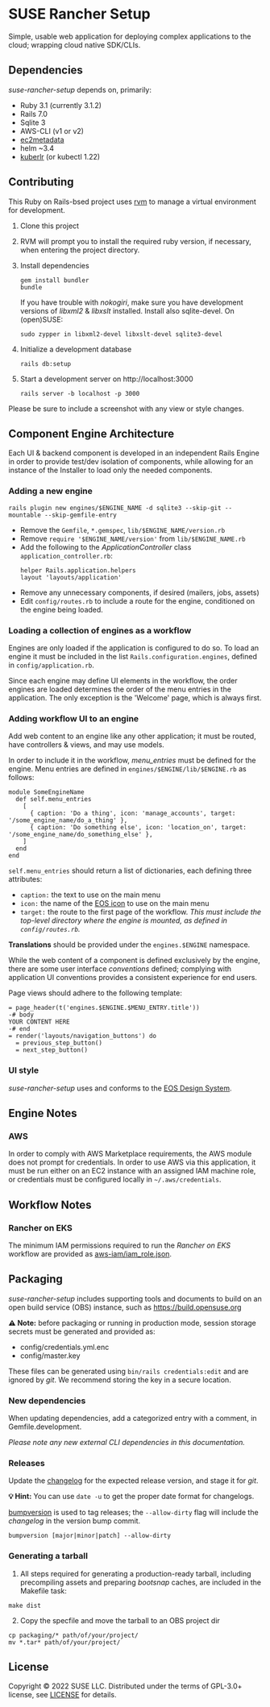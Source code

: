 # SUSE Rancher Setup

Simple, usable web application for deploying complex applications to the cloud; wrapping cloud native SDK/CLIs.

## Dependencies

*suse-rancher-setup* depends on, primarily:

* Ruby 3.1 (currently 3.1.2)
* Rails 7.0
* Sqlite 3
* AWS-CLI (v1 or v2)
* [ec2metadata](https://github.com/SUSE-Enceladus/ec2metadata)
* helm ~3.4
* [kuberlr](https://github.com/flavio/kuberlr) (or kubectl 1.22)

## Contributing

This Ruby on Rails-bsed project uses [rvm](http://rvm.io/rvm/basics) to manage a virtual environment for development.

1.  Clone this project

2.  RVM will prompt you to install the required ruby version, if necessary, when entering the project directory.

3.  Install dependencies
    ```
    gem install bundler
    bundle
    ```
    If you have trouble with _nokogiri_, make sure you have development versions of _libxml2_ & _libxslt_ installed. Install also sqlite-devel. On (open)SUSE:
    ```
    sudo zypper in libxml2-devel libxslt-devel sqlite3-devel
    ```

4.  Initialize a development database
    ```
    rails db:setup
    ```

5.  Start a development server on http://localhost:3000
    ```
    rails server -b localhost -p 3000
    ````

Please be sure to include a screenshot with any view or style changes.

## Component Engine Architecture

Each UI & backend component is developed in an independent Rails Engine in order
to provide test/dev isolation of components, while allowing for an instance of
the Installer to load only the needed components.

### Adding a new engine

`rails plugin new engines/$ENGINE_NAME -d sqlite3 --skip-git --mountable --skip-gemfile-entry`

* Remove the `Gemfile`, `*.gemspec`, `lib/$ENGINE_NAME/version.rb`
* Remove `require '$ENGINE_NAME/version'` from `lib/$ENGINE_NAME.rb`
* Add the following to the _ApplicationController_ class `application_controller.rb`:
  ```
  helper Rails.application.helpers
  layout 'layouts/application'
  ```
* Remove any unnecessary components, if desired (mailers, jobs, assets)
* Edit `config/routes.rb` to include a route for the engine, conditioned on the engine being loaded.

### Loading a collection of engines as a workflow

Engines are only loaded if the application is configured to do so. To load an engine it must be included in the list `Rails.configuration.engines`, defined in `config/application.rb`.

Since each engine may define UI elements in the workflow, the order engines are loaded determines the order of the menu entries in the application. The only exception is the 'Welcome' page, which is always first.

### Adding workflow UI to an engine

Add web content to an engine like any other application; it must be routed, have controllers & views, and may use models.

In order to include it in the workflow, _menu_entries_ must be defined for the engine. Menu entries are defined in `engines/$ENGINE/lib/$ENGINE.rb` as follows:

```
module SomeEngineName
  def self.menu_entries
    [
      { caption: 'Do a thing', icon: 'manage_accounts', target: '/some_engine_name/do_a_thing' },
      { caption: 'Do something else', icon: 'location_on', target: '/some_engine_name/do_something_else' },
    ]
  end
end
```

`self.menu_entries` should return a list of dictionaries, each defining three attributes:

* `caption:` the text to use on the main menu
* `icon:` the name of the [EOS icon](https://eos-icons.com/) to use on the
main menu
* `target:` the route to the first page of the workflow. _This must include the top-level directory where the engine is mounted, as defined in `config/routes.rb`._

**Translations** should be provided under the `engines.$ENGINE` namespace.

While the web content of a component is defined exclusively by the engine, there are some user interface _conventions_ defined; complying with application UI conventions provides a consistent experience for end users.

Page views should adhere to the following template:

```
= page_header(t('engines.$ENGINE.$MENU_ENTRY.title'))
-# body
YOUR CONTENT HERE
-# end
= render('layouts/navigation_buttons') do
  = previous_step_button()
  = next_step_button()
```

### UI style

_suse-rancher-setup_ uses and conforms to the [EOS Design System](https://suse.eosdesignsystem.com/).

## Engine Notes

### AWS

In order to comply with AWS Marketplace requirements, the AWS module does not prompt for credentials. In order to use AWS via this application, it must be run either on an EC2 instance with an assigned IAM machine role, or credentials must be configured locally in `~/.aws/credentials`.

## Workflow Notes

### Rancher on EKS

The minimum IAM permissions required to run the _Rancher on EKS_ workflow are provided as [aws-iam/iam_role.json](aws-iam/iam_role.json).

## Packaging

_suse-rancher-setup_ includes supporting tools and documents to build on an open build service (OBS) instance, such as https://build.opensuse.org

**⚠ Note:** before packaging or running in production mode, session storage secrets must be generated and provided as:
* config/credentials.yml.enc
* config/master.key

These files can be generated using `bin/rails credentials:edit` and are ignored by _git_. We recommend storing the key in a secure location.

### New dependencies

When updating dependencies, add a categorized entry with a comment, in Gemfile.development.

_Please note any new external CLI dependencies in this documentation._

### Releases

Update the [changelog](packaging/suse-rancher-setup.changes) for the expected release version, and stage it for _git_.

**💡 Hint:** You can use `date -u` to get the proper date format for changelogs.


[bumpversion](https://pypi.org/project/bumpversion/) is used to tag releases; the `--allow-dirty` flag will include the _changelog_ in the version bump commit.

```
bumpversion [major|minor|patch] --allow-dirty
```

### Generating a tarball

1. All steps required for generating a production-ready tarball, including precompiling assets and preparing _bootsnap_ caches, are included in the Makefile task:
  ```
  make dist
  ```
2. Copy the specfile and move the tarball to an OBS project dir
  ```
  cp packaging/* path/of/your/project/
  mv *.tar* path/of/your/project/
  ```

## License

Copyright © 2022 SUSE LLC.
Distributed under the terms of GPL-3.0+ license, see [LICENSE](LICENSE) for details.
